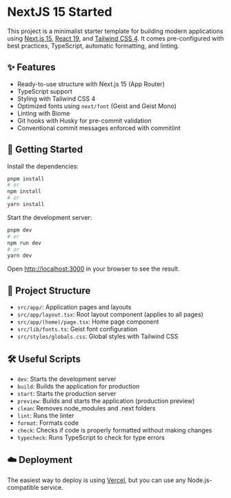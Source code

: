 # NextJS 15 Started

This project is a minimalist starter template for building modern applications using [Next.js 15](https://nextjs.org/), [React 19](https://react.dev/), and [Tailwind CSS 4](https://tailwindcss.com/). It comes pre-configured with best practices, TypeScript, automatic formatting, and linting.

## ✨ Features

- Ready-to-use structure with Next.js 15 (App Router)
- TypeScript support
- Styling with Tailwind CSS 4
- Optimized fonts using `next/font` (Geist and Geist Mono)
- Linting with Biome
- Git hooks with Husky for pre-commit validation
- Conventional commit messages enforced with commitlint

## 🚀 Getting Started

Install the dependencies:

```bash
pnpm install
# or
npm install
# or
yarn install
```

Start the development server:

```bash
pnpm dev
# or
npm run dev
# or
yarn dev
```

Open [http://localhost:3000](http://localhost:3000) in your browser to see the result.

## 📁 Project Structure

- `src/app/`: Application pages and layouts
- `src/app/layout.tsx`: Root layout component (applies to all pages)
- `src/app/(home)/page.tsx`: Home page component
- `src/lib/fonts.ts`: Geist font configuration
- `src/styles/globals.css`: Global styles with Tailwind CSS

## 🛠️ Useful Scripts

- `dev`: Starts the development server
- `build`: Builds the application for production
- `start`: Starts the production server
- `preview`: Builds and starts the application (production preview)
- `clean`: Removes node_modules and .next folders
- `lint`: Runs the linter
- `format`: Formats code
- `check`: Checks if code is properly formatted without making changes
- `typecheck`: Runs TypeScript to check for type errors

## ☁️ Deployment

The easiest way to deploy is using [Vercel](https://vercel.com/), but you can use any Node.js-compatible service.
